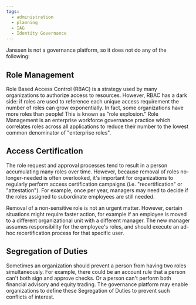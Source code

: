 ```yaml
---
tags:
  - administration
  - planning
  - IAG
  - Identity Governance
---
```


Janssen is not a governance platform, so it does not do any of the following:

## Role Management

Role Based Access Control (RBAC) is a strategy used by many organizations to
authorize access to resources. However, RBAC has a dark side: if roles are used
to reference each unique access requirement the number of roles can grow
exponentially. In fact, some organizations have more roles than people! This is
known as "role explosion." Role Management is an enterprise
workforce governance practice which correlates roles across all applications to
reduce their number to the lowest common denominator of "enterprise roles".

## Access Certification

The role request and approval processes tend to result in a person accumulating
many roles over time. However, because removal of roles no-longer-needed is often
overlooked, it's important for organizations to regularly perform access
certification campaigns (i.e. "recertification" or "attestation"). For example,
once per year, managers may need to decide if the roles assigned to subordinate
employees are still needed.

Removal of a non-sensitive role is not an urgent matter. However, certain
situations might require faster action, for example if an employee is moved to a
different organizational unit with a different manager. The new manager assumes
responsibility for the employee's roles, and should execute an ad-hoc
recertification process for that specific user.

## Segregation of Duties

Sometimes an organization should prevent a person from having two roles
simultaneously. For example, there could be an account rule that a person can't
both sign and approve checks. Or a person can't perform both financial advisory
and equity trading. The governance platform may enable organizations to define
these Segregation of Duties to prevent such conflicts of interest.
